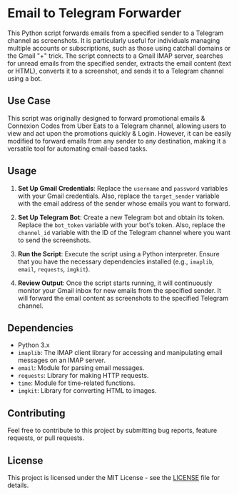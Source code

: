 # Email to Telegram Forwarder

This Python script forwards emails from a specified sender to a Telegram channel as screenshots. It is particularly useful for individuals managing multiple accounts or subscriptions, such as those using catchall domains or the Gmail "+" trick. The script connects to a Gmail IMAP server, searches for unread emails from the specified sender, extracts the email content (text or HTML), converts it to a screenshot, and sends it to a Telegram channel using a bot.

## Use Case

This script was originally designed to forward promotional emails & Connexion Codes from Uber Eats to a Telegram channel, allowing users to view and act upon the promotions quickly & Login. However, it can be easily modified to forward emails from any sender to any destination, making it a versatile tool for automating email-based tasks.

## Usage

1. **Set Up Gmail Credentials**: Replace the `username` and `password` variables with your Gmail credentials. Also, replace the `target_sender` variable with the email address of the sender whose emails you want to forward.

2. **Set Up Telegram Bot**: Create a new Telegram bot and obtain its token. Replace the `bot_token` variable with your bot's token. Also, replace the `channel_id` variable with the ID of the Telegram channel where you want to send the screenshots.

3. **Run the Script**: Execute the script using a Python interpreter. Ensure that you have the necessary dependencies installed (e.g., `imaplib`, `email`, `requests`, `imgkit`).

4. **Review Output**: Once the script starts running, it will continuously monitor your Gmail inbox for new emails from the specified sender. It will forward the email content as screenshots to the specified Telegram channel.

## Dependencies

- Python 3.x
- `imaplib`: The IMAP client library for accessing and manipulating email messages on an IMAP server.
- `email`: Module for parsing email messages.
- `requests`: Library for making HTTP requests.
- `time`: Module for time-related functions.
- `imgkit`: Library for converting HTML to images.

## Contributing

Feel free to contribute to this project by submitting bug reports, feature requests, or pull requests.

## License

This project is licensed under the MIT License - see the [LICENSE](LICENSE) file for details.
